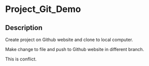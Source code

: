 # Project_Git_Demo

## Description
  Create project on Github website and clone to local computer.

  Make change to file and push to Github website in different branch.


  This is conflict.